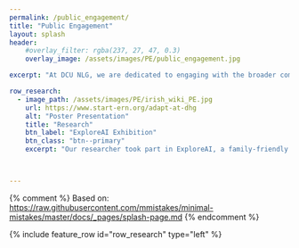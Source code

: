 ```yaml
---
permalink: /public_engagement/
title: "Public Engagement"
layout: splash
header:
    #overlay_filter: rgba(237, 27, 47, 0.3)
    overlay_image: /assets/images/PE/public_engagement.jpg

excerpt: "At DCU NLG, we are dedicated to engaging with the broader community and fostering meaningful interactions beyond the academic sphere. Our public engagement activities are designed to bridge the gap between our research endeavours and the public, creating a space for knowledge exchange, collaboration, and shared enthusiasm for natural language processing and artificial intelligence."

row_research:
  - image_path: /assets/images/PE/irish_wiki_PE.jpg
    url: https://www.start-ern.org/adapt-at-dhg
    alt: "Poster Presentation"
    title: "Research"
    btn_label: "ExploreAI Exhibition"
    btn_class: "btn--primary"
    excerpt: "Our researcher took part in ExploreAI, a family-friendly exhibition open to the public during European Researchers’ Night. They introduced a tool designed to aid Irish speakers in contributing to Vicipéid (the Irish Wikipedia). This tool generates concise, editable text for new Wikipedia pages without the use of large language models like GPT, employing a rule-based approach that captures the intricacies of the Irish language."



---
```

{% comment %}
Based on: https://raw.githubusercontent.com/mmistakes/minimal-mistakes/master/docs/_pages/splash-page.md
{% endcomment %}


{% include feature_row id="row_research" type="left" %}


